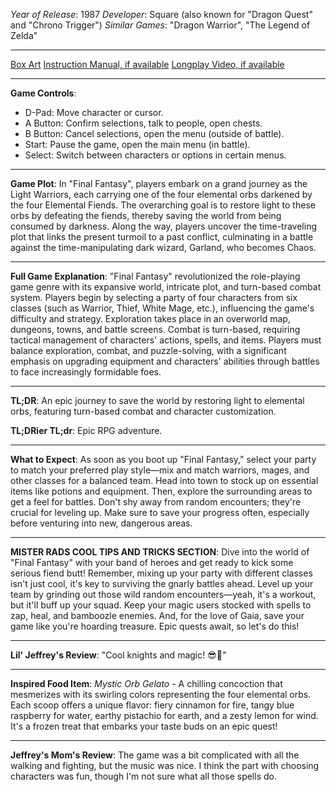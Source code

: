 *Year of Release*: 1987
*Developer*: Square (also known for "Dragon Quest" and "Chrono Trigger")
*Similar Games*: "Dragon Warrior", "The Legend of Zelda"

---
[Box Art](https://www.google.com/search?newwindow=1&sca_esv=171a28ce0fc58a51&q=NES+Game+Box+Art+Final+Fantasy&uds=AMwkrPvg5PKm_dNhMKTbEqnEKe3-6XxiOpNFjFnlqxFDMqlwhD6DPVRAm9-_1gPBbxy9DIo_-S5UzNiyucG_Gr6nVqbvCtLly5uEc6a3pXEPsUbauYHkPixzlqsDC7Hx8tvooks1KEQd&udm=2&sa=X&ved=2ahUKEwi1r5fThMWEAxVsGtAFHU9IDJYQtKgLegQIDBAB&biw=1536&bih=714&dpr=1.25) 
[Instruction Manual, if available](https://www.google.com/search?q=NES+Instruction+Manual+Final+Fantasy)
[Longplay Video, if available](https://www.youtube.com/results?search_query=nes+full+longplay+Final+Fantasy) 

- - -
**Game Controls**:
- D-Pad: Move character or cursor.
- A Button: Confirm selections, talk to people, open chests.
- B Button: Cancel selections, open the menu (outside of battle).
- Start: Pause the game, open the main menu (in battle).
- Select: Switch between characters or options in certain menus.

- - -
**Game Plot**: In "Final Fantasy", players embark on a grand journey as the Light Warriors, each carrying one of the four elemental orbs darkened by the four Elemental Fiends. The overarching goal is to restore light to these orbs by defeating the fiends, thereby saving the world from being consumed by darkness. Along the way, players uncover the time-traveling plot that links the present turmoil to a past conflict, culminating in a battle against the time-manipulating dark wizard, Garland, who becomes Chaos.

- - -
**Full Game Explanation**: "Final Fantasy" revolutionized the role-playing game genre with its expansive world, intricate plot, and turn-based combat system. Players begin by selecting a party of four characters from six classes (such as Warrior, Thief, White Mage, etc.), influencing the game's difficulty and strategy. Exploration takes place in an overworld map, dungeons, towns, and battle screens. Combat is turn-based, requiring tactical management of characters' actions, spells, and items. Players must balance exploration, combat, and puzzle-solving, with a significant emphasis on upgrading equipment and characters' abilities through battles to face increasingly formidable foes.

- - -
**TL;DR**: An epic journey to save the world by restoring light to elemental orbs, featuring turn-based combat and character customization.

**TL;DRier TL;dr**: Epic RPG adventure.

- - -
**What to Expect**: As soon as you boot up "Final Fantasy," select your party to match your preferred play style—mix and match warriors, mages, and other classes for a balanced team. Head into town to stock up on essential items like potions and equipment. Then, explore the surrounding areas to get a feel for battles. Don't shy away from random encounters; they're crucial for leveling up. Make sure to save your progress often, especially before venturing into new, dangerous areas.

---

**MISTER RADS COOL TIPS AND TRICKS SECTION**: Dive into the world of "Final Fantasy" with your band of heroes and get ready to kick some serious fiend butt! Remember, mixing up your party with different classes isn't just cool, it's key to surviving the gnarly battles ahead. Level up your team by grinding out those wild random encounters—yeah, it's a workout, but it'll buff up your squad. Keep your magic users stocked with spells to zap, heal, and bamboozle enemies. And, for the love of Gaia, save your game like you're hoarding treasure. Epic quests await, so let's do this!

---
**Lil' Jeffrey's Review**: "Cool knights and magic! 😎🐉"

---
**Inspired Food Item**: *Mystic Orb Gelato* - A chilling concoction that mesmerizes with its swirling colors representing the four elemental orbs. Each scoop offers a unique flavor: fiery cinnamon for fire, tangy blue raspberry for water, earthy pistachio for earth, and a zesty lemon for wind. It's a frozen treat that embarks your taste buds on an epic quest!

---

**Jeffrey's Mom's Review**: The game was a bit complicated with all the walking and fighting, but the music was nice. I think the part with choosing characters was fun, though I'm not sure what all those spells do.